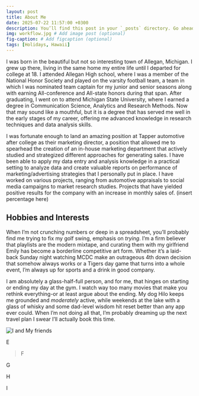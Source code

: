 ```yaml
---
layout: post
title: About Me
date: 2025-07-22 11:57:00 +0300
description: You’ll find this post in your `_posts` directory. Go ahead and edit it and re-build the site to see your changes. # Add post description (optional)
img: workflow.jpg # Add image post (optional)
fig-caption: # Add figcaption (optional)
tags: [Holidays, Hawaii]
---
```

I was born in the beautiful but not so interesting town of Allegan, Michigan. I grew up there, living in the same home my entire life until I departed for college at 18. I attended Allegan High school, where I was a member of the National Honor Society and played on the varsity football team, a team in which I was nominated team captain for my junior and senior seasons along with earning All-conference and All-state honors during that span. After graduating, I went on to attend Michigan State University, where I earned a degree in Communication Science, Analytics and Research Methods. Now that may sound like a mouthful, but it is a degree that has served me well in the early stages of my career, offering me advanced knowledge in research techniques and data analysis skills. 

I was fortunate enough to land an amazing position at Tapper automotive after college as their marketing director, a position that allowed me to spearhead the creation of an in-house marketing department that actively studied and strategized different approaches for generating sales. I have been able to apply my data entry and analysis knowledge in a practical setting to analyze data and create valuable reports on performance of marketing/advertising strategies that I personally put in place. I have worked on various projects, ranging from automotive appraisals to social media campaigns to market research studies. Projects that have yielded positive results for the company with an increase in monthly sales of. (insert percentage here)

## Hobbies and Interests 
When I’m not crunching numbers or deep in a spreadsheet, you’ll probably find me trying to fix my golf swing, emphasis on *trying*. I’m a firm believer that playlists are the modern mixtape, and curating them with my girlfriend Emily has become a borderline competitive art form. Whether it’s a laid-back Sunday night watching MCDC make an outrageous 4th down decision that somehow always works or a Tigers day game that turns into a whole event, I’m always up for sports and a drink in good company.

 I am absolutely a glass-half-full person, and for me, that hinges on starting or ending my day at the gym. I watch way too many movies that make you rethink everything-or at least argue about the ending. My dog Hilo keeps me grounded and *moderately* active, while weekends at the lake with a glass of whisky and some dad-level wisdom hit reset better than any app ever could. When I’m not doing all that, I’m probably dreaming up the next travel plan I swear I’ll actually book this time.

![I and My friends]({{site.baseurl}}/assets/img/greece.jpg)

E

>F

G


H 

I